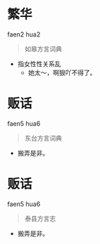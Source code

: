 # 繁华
faen2 hua2
> 如皋方言词典
- 指女性性关系乱
  - 她太～，啊狠吖不得了。

# 贩话
faen5 hua6
> 东台方言词典
- 搬弄是非。

# 贩话
faen5 hua6
> 泰县方言志
- 搬弄是非。
